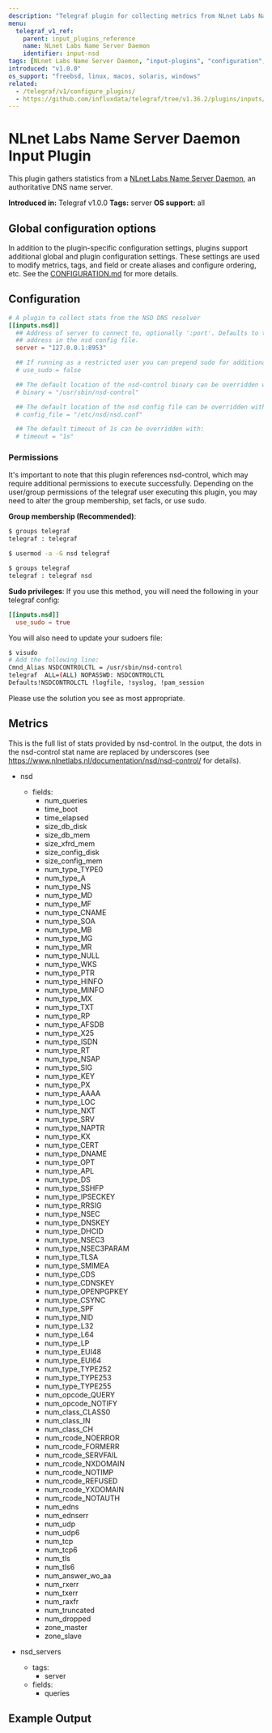 ```yaml
---
description: "Telegraf plugin for collecting metrics from NLnet Labs Name Server Daemon"
menu:
  telegraf_v1_ref:
    parent: input_plugins_reference
    name: NLnet Labs Name Server Daemon
    identifier: input-nsd
tags: [NLnet Labs Name Server Daemon, "input-plugins", "configuration", "server"]
introduced: "v1.0.0"
os_support: "freebsd, linux, macos, solaris, windows"
related:
  - /telegraf/v1/configure_plugins/
  - https://github.com/influxdata/telegraf/tree/v1.36.2/plugins/inputs/nsd/README.md, NLnet Labs Name Server Daemon Plugin Source
---
```


# NLnet Labs Name Server Daemon Input Plugin

This plugin gathers statistics from a [NLnet Labs Name Server Daemon](https://www.nlnetlabs.nl/projects/nsd/about), an
authoritative DNS name server.

**Introduced in:** Telegraf v1.0.0
**Tags:** server
**OS support:** all

[nsd]: https://www.nlnetlabs.nl/projects/nsd/about

## Global configuration options <!-- @/docs/includes/plugin_config.md -->

In addition to the plugin-specific configuration settings, plugins support
additional global and plugin configuration settings. These settings are used to
modify metrics, tags, and field or create aliases and configure ordering, etc.
See the [CONFIGURATION.md](/telegraf/v1/configuration/#plugins) for more details.

[CONFIGURATION.md]: ../../../docs/CONFIGURATION.md#plugins

## Configuration

```toml @sample.conf
# A plugin to collect stats from the NSD DNS resolver
[[inputs.nsd]]
  ## Address of server to connect to, optionally ':port'. Defaults to the
  ## address in the nsd config file.
  server = "127.0.0.1:8953"

  ## If running as a restricted user you can prepend sudo for additional access:
  # use_sudo = false

  ## The default location of the nsd-control binary can be overridden with:
  # binary = "/usr/sbin/nsd-control"

  ## The default location of the nsd config file can be overridden with:
  # config_file = "/etc/nsd/nsd.conf"

  ## The default timeout of 1s can be overridden with:
  # timeout = "1s"
```

### Permissions

It's important to note that this plugin references nsd-control, which may
require additional permissions to execute successfully.  Depending on the
user/group permissions of the telegraf user executing this plugin, you may
need to alter the group membership, set facls, or use sudo.

**Group membership (Recommended)**:

```bash
$ groups telegraf
telegraf : telegraf

$ usermod -a -G nsd telegraf

$ groups telegraf
telegraf : telegraf nsd
```

**Sudo privileges**:
If you use this method, you will need the following in your telegraf config:

```toml
[[inputs.nsd]]
  use_sudo = true
```

You will also need to update your sudoers file:

```bash
$ visudo
# Add the following line:
Cmnd_Alias NSDCONTROLCTL = /usr/sbin/nsd-control
telegraf  ALL=(ALL) NOPASSWD: NSDCONTROLCTL
Defaults!NSDCONTROLCTL !logfile, !syslog, !pam_session
```

Please use the solution you see as most appropriate.

## Metrics

This is the full list of stats provided by nsd-control. In the output, the
dots in the nsd-control stat name are replaced by underscores (see
<https://www.nlnetlabs.nl/documentation/nsd/nsd-control/> for details).

- nsd
  - fields:
    - num_queries
    - time_boot
    - time_elapsed
    - size_db_disk
    - size_db_mem
    - size_xfrd_mem
    - size_config_disk
    - size_config_mem
    - num_type_TYPE0
    - num_type_A
    - num_type_NS
    - num_type_MD
    - num_type_MF
    - num_type_CNAME
    - num_type_SOA
    - num_type_MB
    - num_type_MG
    - num_type_MR
    - num_type_NULL
    - num_type_WKS
    - num_type_PTR
    - num_type_HINFO
    - num_type_MINFO
    - num_type_MX
    - num_type_TXT
    - num_type_RP
    - num_type_AFSDB
    - num_type_X25
    - num_type_ISDN
    - num_type_RT
    - num_type_NSAP
    - num_type_SIG
    - num_type_KEY
    - num_type_PX
    - num_type_AAAA
    - num_type_LOC
    - num_type_NXT
    - num_type_SRV
    - num_type_NAPTR
    - num_type_KX
    - num_type_CERT
    - num_type_DNAME
    - num_type_OPT
    - num_type_APL
    - num_type_DS
    - num_type_SSHFP
    - num_type_IPSECKEY
    - num_type_RRSIG
    - num_type_NSEC
    - num_type_DNSKEY
    - num_type_DHCID
    - num_type_NSEC3
    - num_type_NSEC3PARAM
    - num_type_TLSA
    - num_type_SMIMEA
    - num_type_CDS
    - num_type_CDNSKEY
    - num_type_OPENPGPKEY
    - num_type_CSYNC
    - num_type_SPF
    - num_type_NID
    - num_type_L32
    - num_type_L64
    - num_type_LP
    - num_type_EUI48
    - num_type_EUI64
    - num_type_TYPE252
    - num_type_TYPE253
    - num_type_TYPE255
    - num_opcode_QUERY
    - num_opcode_NOTIFY
    - num_class_CLASS0
    - num_class_IN
    - num_class_CH
    - num_rcode_NOERROR
    - num_rcode_FORMERR
    - num_rcode_SERVFAIL
    - num_rcode_NXDOMAIN
    - num_rcode_NOTIMP
    - num_rcode_REFUSED
    - num_rcode_YXDOMAIN
    - num_rcode_NOTAUTH
    - num_edns
    - num_ednserr
    - num_udp
    - num_udp6
    - num_tcp
    - num_tcp6
    - num_tls
    - num_tls6
    - num_answer_wo_aa
    - num_rxerr
    - num_txerr
    - num_raxfr
    - num_truncated
    - num_dropped
    - zone_master
    - zone_slave

- nsd_servers
  - tags:
    - server
  - fields:
    - queries

## Example Output

